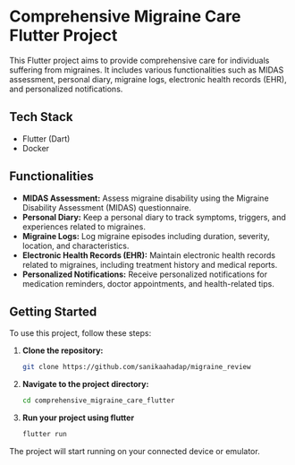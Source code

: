 # Comprehensive Migraine Care Flutter Project

This Flutter project aims to provide comprehensive care for individuals suffering from migraines. It includes various functionalities such as MIDAS assessment, personal diary, migraine logs, electronic health records (EHR), and personalized notifications.

## Tech Stack

- Flutter (Dart)
- Docker

## Functionalities

- **MIDAS Assessment:** Assess migraine disability using the Migraine Disability Assessment (MIDAS) questionnaire.
- **Personal Diary:** Keep a personal diary to track symptoms, triggers, and experiences related to migraines.
- **Migraine Logs:** Log migraine episodes including duration, severity, location, and characteristics.
- **Electronic Health Records (EHR):** Maintain electronic health records related to migraines, including treatment history and medical reports.
- **Personalized Notifications:** Receive personalized notifications for medication reminders, doctor appointments, and health-related tips.

## Getting Started

To use this project, follow these steps:

1. **Clone the repository:**

   ```bash
   git clone https://github.com/sanikaahadap/migraine_review

2. **Navigate to the project directory:**

   ```bash
   cd comprehensive_migraine_care_flutter

3. **Run your project using flutter**

   ```bash
   flutter run
   
The project will start running on your connected device or emulator.
   


